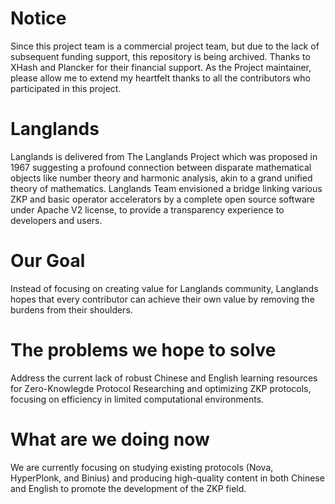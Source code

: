 # Notice

Since this project team is a commercial project team, but due to the lack of subsequent funding support, this repository is being archived. Thanks to XHash and Plancker for their financial support.
As the Project maintainer, please allow me to extend my heartfelt thanks to all the contributors who participated in this project.

# Langlands

Langlands is delivered from The Langlands Project which was proposed in 1967 suggesting a profound connection between disparate mathematical objects like number theory and harmonic analysis, akin to a grand unified theory of mathematics. Langlands Team envisioned a bridge linking various ZKP and basic operator accelerators by a complete open source software under Apache V2 license, to provide a transparency experience to developers and users.

# Our Goal

Instead of focusing on creating value for Langlands community, Langlands hopes that every contributor can achieve their own value by removing the burdens from their shoulders.

# The problems we hope to solve

Address the current lack of robust Chinese and English learning resources for Zero-Knowlegde Protocol
Researching and optimizing ZKP protocols, focusing on efficiency in limited computational environments.

# What are we doing now

We are currently focusing on studying existing protocols (Nova, HyperPlonk, and Binius) and producing high-quality content in both Chinese and English to promote the development of the ZKP field.
